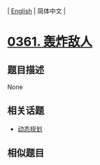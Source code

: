 
| [English](README_EN.md) | 简体中文 |
# [0361. 轰炸敌人](https://leetcode-cn.com/problems/bomb-enemy/)
## 题目描述
None
## 相关话题
- [动态规划](https://leetcode-cn.com/tag/dynamic-programming)
## 相似题目

